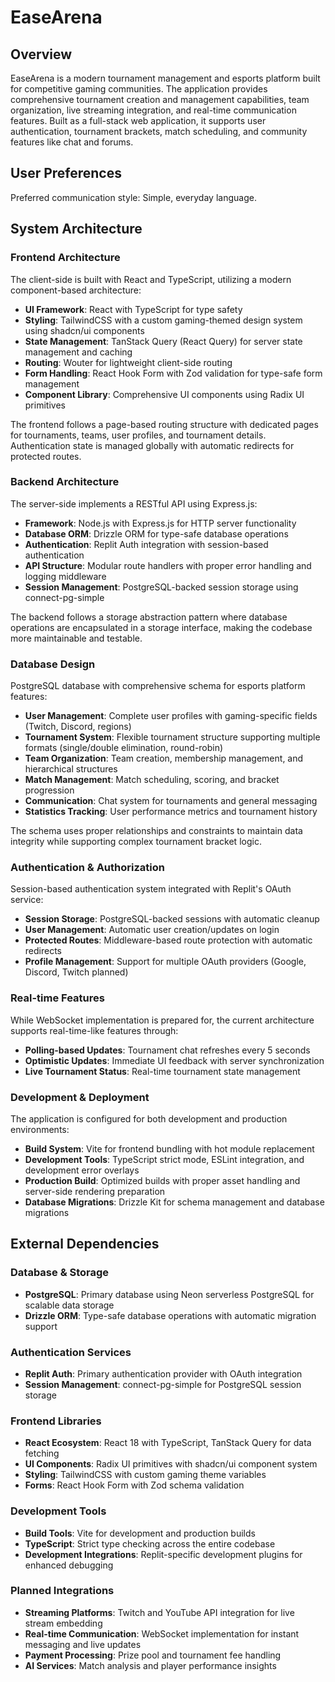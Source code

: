 # EaseArena

## Overview

EaseArena is a modern tournament management and esports platform built for competitive gaming communities. The application provides comprehensive tournament creation and management capabilities, team organization, live streaming integration, and real-time communication features. Built as a full-stack web application, it supports user authentication, tournament brackets, match scheduling, and community features like chat and forums.

## User Preferences

Preferred communication style: Simple, everyday language.

## System Architecture

### Frontend Architecture
The client-side is built with React and TypeScript, utilizing a modern component-based architecture:

- **UI Framework**: React with TypeScript for type safety
- **Styling**: TailwindCSS with a custom gaming-themed design system using shadcn/ui components
- **State Management**: TanStack Query (React Query) for server state management and caching
- **Routing**: Wouter for lightweight client-side routing
- **Form Handling**: React Hook Form with Zod validation for type-safe form management
- **Component Library**: Comprehensive UI components using Radix UI primitives

The frontend follows a page-based routing structure with dedicated pages for tournaments, teams, user profiles, and tournament details. Authentication state is managed globally with automatic redirects for protected routes.

### Backend Architecture
The server-side implements a RESTful API using Express.js:

- **Framework**: Node.js with Express.js for HTTP server functionality
- **Database ORM**: Drizzle ORM for type-safe database operations
- **Authentication**: Replit Auth integration with session-based authentication
- **API Structure**: Modular route handlers with proper error handling and logging middleware
- **Session Management**: PostgreSQL-backed session storage using connect-pg-simple

The backend follows a storage abstraction pattern where database operations are encapsulated in a storage interface, making the codebase more maintainable and testable.

### Database Design
PostgreSQL database with comprehensive schema for esports platform features:

- **User Management**: Complete user profiles with gaming-specific fields (Twitch, Discord, regions)
- **Tournament System**: Flexible tournament structure supporting multiple formats (single/double elimination, round-robin)
- **Team Organization**: Team creation, membership management, and hierarchical structures
- **Match Management**: Match scheduling, scoring, and bracket progression
- **Communication**: Chat system for tournaments and general messaging
- **Statistics Tracking**: User performance metrics and tournament history

The schema uses proper relationships and constraints to maintain data integrity while supporting complex tournament bracket logic.

### Authentication & Authorization
Session-based authentication system integrated with Replit's OAuth service:

- **Session Storage**: PostgreSQL-backed sessions with automatic cleanup
- **User Management**: Automatic user creation/updates on login
- **Protected Routes**: Middleware-based route protection with automatic redirects
- **Profile Management**: Support for multiple OAuth providers (Google, Discord, Twitch planned)

### Real-time Features
While WebSocket implementation is prepared for, the current architecture supports real-time-like features through:

- **Polling-based Updates**: Tournament chat refreshes every 5 seconds
- **Optimistic Updates**: Immediate UI feedback with server synchronization
- **Live Tournament Status**: Real-time tournament state management

### Development & Deployment
The application is configured for both development and production environments:

- **Build System**: Vite for frontend bundling with hot module replacement
- **Development Tools**: TypeScript strict mode, ESLint integration, and development error overlays
- **Production Build**: Optimized builds with proper asset handling and server-side rendering preparation
- **Database Migrations**: Drizzle Kit for schema management and database migrations

## External Dependencies

### Database & Storage
- **PostgreSQL**: Primary database using Neon serverless PostgreSQL for scalable data storage
- **Drizzle ORM**: Type-safe database operations with automatic migration support

### Authentication Services
- **Replit Auth**: Primary authentication provider with OAuth integration
- **Session Management**: connect-pg-simple for PostgreSQL session storage

### Frontend Libraries
- **React Ecosystem**: React 18 with TypeScript, TanStack Query for data fetching
- **UI Components**: Radix UI primitives with shadcn/ui component system
- **Styling**: TailwindCSS with custom gaming theme variables
- **Forms**: React Hook Form with Zod schema validation

### Development Tools
- **Build Tools**: Vite for development and production builds
- **TypeScript**: Strict type checking across the entire codebase
- **Development Integrations**: Replit-specific development plugins for enhanced debugging

### Planned Integrations
- **Streaming Platforms**: Twitch and YouTube API integration for live stream embedding
- **Real-time Communication**: WebSocket implementation for instant messaging and live updates
- **Payment Processing**: Prize pool and tournament fee handling
- **AI Services**: Match analysis and player performance insights